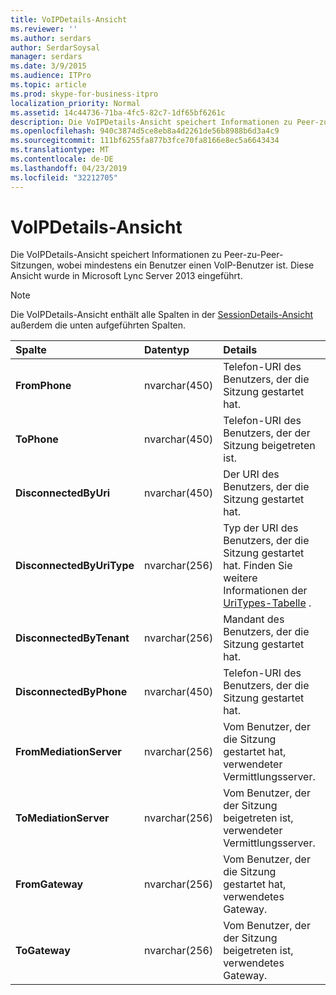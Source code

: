 ```yaml
---
title: VoIPDetails-Ansicht
ms.reviewer: ''
ms.author: serdars
author: SerdarSoysal
manager: serdars
ms.date: 3/9/2015
ms.audience: ITPro
ms.topic: article
ms.prod: skype-for-business-itpro
localization_priority: Normal
ms.assetid: 14c44736-71ba-4fc5-82c7-1df65bf6261c
description: Die VoIPDetails-Ansicht speichert Informationen zu Peer-zu-Peer-Sitzungen, wobei mindestens ein Benutzer einen VoIP-Benutzer ist. Diese Ansicht wurde in Microsoft Lync Server 2013 eingeführt.
ms.openlocfilehash: 940c3874d5ce8eb8a4d2261de56b8988b6d3a4c9
ms.sourcegitcommit: 111bf6255fa877b3fce70fa8166e8ec5a6643434
ms.translationtype: MT
ms.contentlocale: de-DE
ms.lasthandoff: 04/23/2019
ms.locfileid: "32212705"
---
```

# <a name="voipdetails-view"></a>VoIPDetails-Ansicht
 
Die VoIPDetails-Ansicht speichert Informationen zu Peer-zu-Peer-Sitzungen, wobei mindestens ein Benutzer einen VoIP-Benutzer ist. Diese Ansicht wurde in Microsoft Lync Server 2013 eingeführt.
  
> [!NOTE]
> Die VoIPDetails-Ansicht enthält alle Spalten in der [SessionDetails-Ansicht](sessiondetails-0.md) außerdem die unten aufgeführten Spalten.
  
|**Spalte**|**Datentyp**|**Details**|
|:-----|:-----|:-----|
|**FromPhone** <br/> |nvarchar(450)  <br/> |Telefon-URI des Benutzers, der die Sitzung gestartet hat.  <br/> |
|**ToPhone** <br/> |nvarchar(450)  <br/> |Telefon-URI des Benutzers, der der Sitzung beigetreten ist.  <br/> |
|**DisconnectedByUri** <br/> |nvarchar(450)  <br/> |Der URI des Benutzers, der die Sitzung gestartet hat.  <br/> |
|**DisconnectedByUriType** <br/> |nvarchar(256)  <br/> |Typ der URI des Benutzers, der die Sitzung gestartet hat. Finden Sie weitere Informationen der [UriTypes-Tabelle](uritypes.md) . <br/> |
|**DisconnectedByTenant** <br/> |nvarchar(256)  <br/> |Mandant des Benutzers, der die Sitzung gestartet hat.  <br/> |
|**DisconnectedByPhone** <br/> |nvarchar(450)  <br/> |Telefon-URI des Benutzers, der die Sitzung gestartet hat.  <br/> |
|**FromMediationServer** <br/> |nvarchar(256)  <br/> |Vom Benutzer, der die Sitzung gestartet hat, verwendeter Vermittlungsserver.  <br/> |
|**ToMediationServer** <br/> |nvarchar(256)  <br/> |Vom Benutzer, der der Sitzung beigetreten ist, verwendeter Vermittlungsserver.  <br/> |
|**FromGateway** <br/> |nvarchar(256)  <br/> |Vom Benutzer, der die Sitzung gestartet hat, verwendetes Gateway.  <br/> |
|**ToGateway** <br/> |nvarchar(256)  <br/> |Vom Benutzer, der der Sitzung beigetreten ist, verwendetes Gateway.  <br/> |
   

